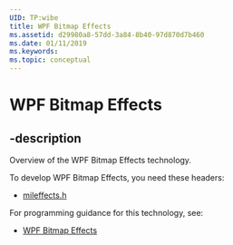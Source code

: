 ```yaml
---
UID: TP:wibe
title: WPF Bitmap Effects
ms.assetid: d29980a8-57dd-3a84-8b40-97d870d7b460
ms.date: 01/11/2019
ms.keywords: 
ms.topic: conceptual
---
```


# WPF Bitmap Effects

## -description

Overview of the WPF Bitmap Effects technology.

To develop WPF Bitmap Effects, you need these headers:

 * [mileffects.h](../mileffects/index.md)

For programming guidance for this technology, see:
* [WPF Bitmap Effects](https://docs.microsoft.com/previous-versions/windows/desktop/wibe)


